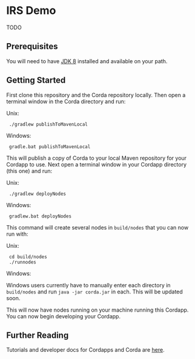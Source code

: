 # IRS Demo

TODO 

## Prerequisites

You will need to have [JDK 8](http://www.oracle.com/technetwork/java/javase/downloads/jdk8-downloads-2133151.html) 
installed and available on your path.

## Getting Started

First clone this repository and the Corda repository locally. Then open a terminal window in the Corda directory and run:
 
Unix: 

     ./gradlew publishToMavenLocal
     
Windows:

     gradle.bat publishToMavenLocal
     
This will publish a copy of Corda to your local Maven repository for your Cordapp to use. Next open a terminal window
in your Cordapp directory (this one) and run:

Unix:

     ./gradlew deployNodes
     
Windows:

     gradlew.bat deployNodes
     
This command will create several nodes in `build/nodes` that you can now run with:

Unix:

     cd build/nodes
     ./runnodes

Windows:

Windows users currently have to manually enter each directory in `build/nodes` and run `java -jar corda.jar` in each.
This will be updated soon.

This will now have nodes running on your machine running this Cordapp. You can now begin developing your Cordapp. 

## Further Reading

Tutorials and developer docs for Cordapps and Corda are [here](https://docs.corda.r3cev.com).